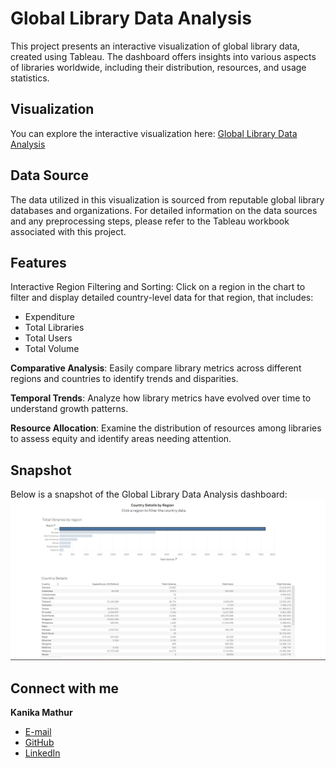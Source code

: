 # Global Library Data Analysis

This project presents an interactive visualization of global library data, created using Tableau. The dashboard offers insights into various aspects of libraries worldwide, including their distribution, resources, and usage statistics.


## Visualization

You can explore the interactive visualization here:
[Global Library Data Analysis](https://public.tableau.com/app/profile/kanika.mathur5604/viz/GlobalLibraryDataAnalysis_17316451205670/GlobalLibraryDataAnalysis)


## Data Source

The data utilized in this visualization is sourced from reputable global library databases and organizations. For detailed information on the data sources and any preprocessing steps, please refer to the Tableau workbook associated with this project.


## Features
Interactive Region Filtering and Sorting: Click on a region in the chart to filter and display detailed country-level data for that region, that includes:
- Expenditure 
- Total Libraries
- Total Users
- Total Volume
  
**Comparative Analysis**: Easily compare library metrics across different regions and countries to identify trends and disparities.

**Temporal Trends**: Analyze how library metrics have evolved over time to understand growth patterns.

**Resource Allocation**: Examine the distribution of resources among libraries to assess equity and identify areas needing attention.


## Snapshot

Below is a snapshot of the Global Library Data Analysis dashboard:
![Global Library Data Analysis Dashboard](./LibraryDataAnalysis.png)


## Connect with me 

**Kanika Mathur**  
- [E-mail](mkanika.90@gmail.com)
- [GitHub](https://github.com/KanikaGenesis)  
- [LinkedIn](https://www.linkedin.com/in/kanika-mathur-083080121)  
